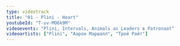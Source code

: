 ```yaml
---
type: videotrack
title: "01 - Plini - Heart"
youtubeId: "T-uv-MO6k9M"
videoevents: "Plini, Intervals, Animals as Leaders в Patronaat"
videoartists: ["Plini", "Аарон Маршалл", "Трой Райт"]
---
```

